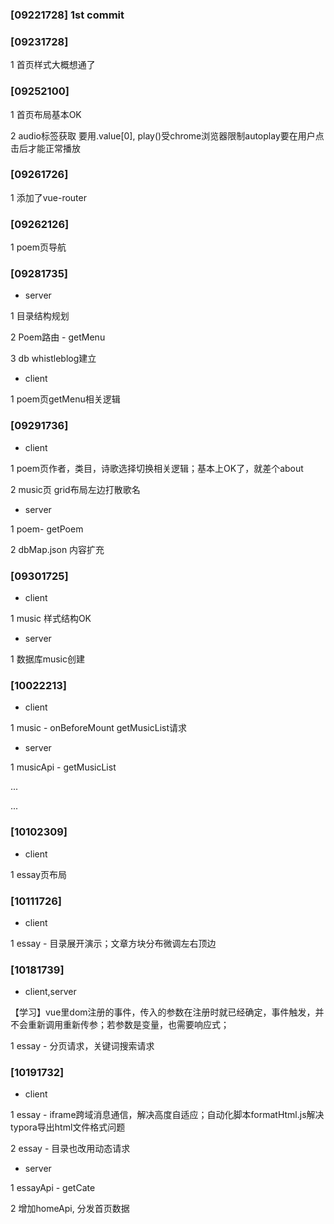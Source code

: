 ### [09221728] 1st commit

### [09231728]

1 首页样式大概想通了

### [09252100]

1 首页布局基本OK

2 audio标签获取 要用.value[0], play()受chrome浏览器限制autoplay要在用户点击后才能正常播放

### [09261726]

1 添加了vue-router

### [09262126]

1 poem页导航

### [09281735]

-  server

1 目录结构规划

2 Poem路由 - getMenu

3 db whistleblog建立

- client

1 poem页getMenu相关逻辑

### [09291736]

- client

1 poem页作者，类目，诗歌选择切换相关逻辑；基本上OK了，就差个about

2 music页 grid布局左边打散歌名

- server

1 poem- getPoem

2 dbMap.json 内容扩充

### [09301725]

- client

1 music 样式结构OK

- server

1 数据库music创建

### [10022213]

- client 

1 music - onBeforeMount getMusicList请求

- server

1 musicApi - getMusicList

...

...

### [10102309]

- client

1 essay页布局

### [10111726]

- client

1 essay - 目录展开演示；文章方块分布微调左右顶边

### [10181739]

- client,server

【学习】vue里dom注册的事件，传入的参数在注册时就已经确定，事件触发，并不会重新调用重新传参；若参数是变量，也需要响应式；

1 essay - 分页请求，关键词搜索请求

### [10191732]

- client

1 essay - iframe跨域消息通信，解决高度自适应；自动化脚本formatHtml.js解决typora导出html文件格式问题

2 essay - 目录也改用动态请求

- server

1 essayApi - getCate

2  增加homeApi, 分发首页数据

